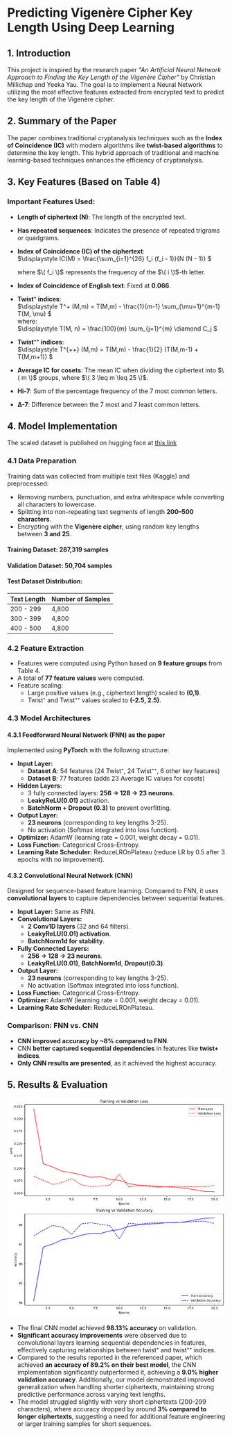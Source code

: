 
# Predicting Vigenère Cipher Key Length Using Deep Learning
## 1. Introduction
This project is inspired by the research paper *"An Artificial Neural Network Approach to Finding the Key Length of the Vigenère Cipher"* by Christian Millichap and Yeeka Yau. The goal is to implement a Neural Network utilizing the most effective features extracted from encrypted text to predict the key length of the Vigenère cipher.

## 2. Summary of the Paper
The paper combines traditional cryptanalysis techniques such as the **Index of Coincidence (IC)** with modern algorithms like **twist-based algorithms** to determine the key length. This hybrid approach of traditional and machine learning-based techniques enhances the efficiency of cryptanalysis.

## 3. Key Features (Based on Table 4)
### Important Features Used:
- **Length of ciphertext (N)**: The length of the encrypted text.
- **Has repeated sequences**: Indicates the presence of repeated trigrams or quadgrams.
- **Index of Coincidence (IC) of the ciphertext**:  
  $\displaystyle IC(M) = \frac{\sum_{i=1}^{26} f_i (f_i - 1)}{N (N - 1)} $

  where $\( f_i \)$ represents the frequency of the $\( i \)$-th letter.

- **Index of Coincidence of English text**: Fixed at **0.066**.

- **Twist⁺ indices**:  
     $\displaystyle T^+ (M,m) = T(M,m) - \frac{1}{m-1} \sum_{\mu=1}^{m-1} T(M, \mu) $\
  where:  
  $\displaystyle T(M, n) = \frac{100}{m} \sum_{j=1}^{m} \diamond C_j $  

- **Twist⁺⁺ indices**:  
  $\displaystyle T^{++} (M,m) = T(M,m) - \frac{1}{2} (T(M,m-1) + T(M,m+1)) $  

- **Average IC for cosets**: The mean IC when dividing the ciphertext into $\( m \)$ groups, where $\( 3 \leq m \leq 25 \)$.

- **Hi-7**: Sum of the percentage frequency of the 7 most common letters.

- **Δ-7**: Difference between the 7 most and 7 least common letters.
## 4. Model Implementation
The scaled dataset is published on hugging face at [this link](https://huggingface.co/datasets/gianghp/ViginereCipher_features)
### 4.1 Data Preparation
Training data was collected from multiple text files (Kaggle) and preprocessed:
- Removing numbers, punctuation, and extra whitespace while converting all characters to lowercase.
- Splitting into non-repeating text segments of length **200–500 characters**.
- Encrypting with the **Vigenère cipher**, using random key lengths between **3 and 25**.
#### Training Dataset: 287,319 samples
#### Validation Dataset: 50,704 samples
#### Test Dataset Distribution:
| Text Length | Number of Samples |
|-------------|------------------|
| 200 - 299   | 4,800            |
| 300 - 399   | 4,800            |
| 400 - 500   | 4,800            |

### 4.2 Feature Extraction
- Features were computed using Python based on **9 feature groups** from Table 4.
- A total of **77 feature values** were computed.
- Feature scaling:
  - Large positive values (e.g., ciphertext length) scaled to **(0,1)**.
  - Twist⁺ and Twist⁺⁺ values scaled to **(-2.5, 2.5)**.

### 4.3 Model Architectures

#### 4.3.1 Feedforward Neural Network (FNN) as the paper
Implemented using **PyTorch** with the following structure:
- **Input Layer:**
  - **Dataset A**: 54 features (24 Twist⁺, 24 Twist⁺⁺, 6 other key features)
  - **Dataset B**: 77 features (adds 23 Average IC values for cosets)
- **Hidden Layers:**
  - 3 fully connected layers: **256 → 128 → 23 neurons**.
  - **LeakyReLU(0.01)** activation.
  - **BatchNorm + Dropout (0.3)** to prevent overfitting.
- **Output Layer:**
  - **23 neurons** (corresponding to key lengths 3-25).
  - No activation (Softmax integrated into loss function).
- **Optimizer:** AdamW (learning rate = 0.001, weight decay = 0.01).
- **Loss Function:** Categorical Cross-Entropy.
- **Learning Rate Scheduler:** ReduceLROnPlateau (reduce LR by 0.5 after 3 epochs with no improvement).

#### 4.3.2 Convolutional Neural Network (CNN)
Designed for sequence-based feature learning. Compared to FNN, it uses **convolutional layers** to capture dependencies between sequential features.

- **Input Layer:** Same as FNN.
- **Convolutional Layers:**
  - **2 Conv1D layers** (32 and 64 filters).
  - **LeakyReLU(0.01) activation**.
  - **BatchNorm1d for stability**.
- **Fully Connected Layers:**
  - **256 → 128 → 23 neurons**.
  - **LeakyReLU(0.01)**, **BatchNorm1d**, **Dropout(0.3)**.
- **Output Layer:**
  - **23 neurons** (corresponding to key lengths 3-25).
  - No activation (Softmax integrated into loss function).
- **Loss Function:** Categorical Cross-Entropy.
- **Optimizer:** AdamW (learning rate = 0.001, weight decay = 0.01).
- **Learning Rate Scheduler:** ReduceLROnPlateau.

### Comparison: FNN vs. CNN
- **CNN improved accuracy by ~8% compared to FNN**.
- CNN **better captured sequential dependencies** in features like **twist+ indices**.
- **Only CNN results are presented**, as it achieved the highest accuracy.

## 5. Results & Evaluation
![result](./train_records.png)
- The final CNN model achieved **98.13% accuracy** on validation.
- **Significant accuracy improvements** were observed due to convolutional layers learning sequential dependencies in features, effectively capturing relationships between twist⁺ and twist⁺⁺ indices.
- Compared to the results reported in the referenced paper, which achieved **an accuracy of 89.2% on their best model**, the CNN implementation significantly outperformed it, achieving a **9.0% higher validation accuracy**. Additionally, our model demonstrated improved generalization when handling shorter ciphertexts, maintaining strong predictive performance across varying text lengths.
- The model struggled slightly with very short ciphertexts (200-299 characters), where accuracy dropped by around **3% compared to longer ciphertexts**, suggesting a need for additional feature engineering or larger training samples for short sequences.
